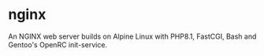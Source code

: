 # nginx
An NGINX web server builds on Alpine Linux with PHP8.1, FastCGI, Bash and Gentoo's OpenRC init-service.
